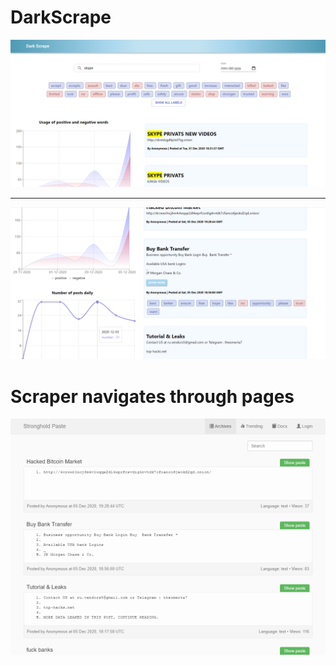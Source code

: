 # DarkScrape

![image](/image_1.png)

-------------------------------------------------------

![image](/image_2.png)

# Scraper navigates through pages
![gif](/scraper/test.gif)
